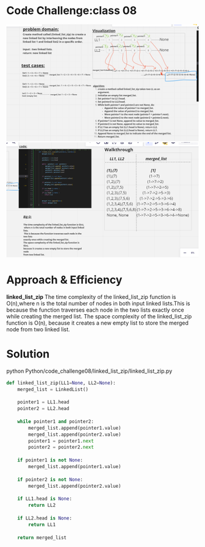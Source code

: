 # Code Challenge:class 08


![img5_5-1](../code_challenge08/img/linked_list_zip1.png)
![img5_5-2](../code_challenge08/img/linked_list_zip2.png)

# Approach & Efficiency

**linked_list_zip** The time complexity of the linked_list_zip function is O(n),where n is the total number of nodes in both input linked lists.This is because the function traverses each node in the two lists exactly once while creating the merged list.
The space complexity of the linked_list_zip function is O(n), because it creates a new empty list to store the merged node 
from two linked list.



# Solution
python Python/code_challenge08/linked_list_zip/linked_list_zip.py 

```python
def linked_list_zip(LL1=None, LL2=None):
    merged_list = LinkedList()

    pointer1 = LL1.head
    pointer2 = LL2.head

    while pointer1 and pointer2:
        merged_list.append(pointer1.value)
        merged_list.append(pointer2.value)
        pointer1 = pointer1.next
        pointer2 = pointer2.next

    if pointer1 is not None:
        merged_list.append(pointer1.value)

    if pointer2 is not None:
        merged_list.append(pointer2.value)

    if LL1.head is None:
        return LL2

    if LL2.head is None:
        return LL1

    return merged_list
```